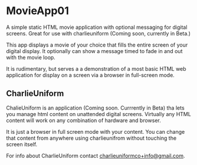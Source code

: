 # MovieApp01
A simple static HTML movie application with optional messaging for digital screens. Great for use with charlieuniform (Coming soon, currently in Beta.)

This app displays a movie of your choice that fills the entire screen of your digital display. It optionally can show a message timed to fade in and out with the movie loop.

It is rudimentary, but serves a a demonstration of a most basic HTML web application for display on a screen via a browser in full-screen mode.

## CharlieUniform
ChalieUniform is an application (Coming soon. Currrently in Beta) tha lets you manage html content on unattended digital screens. Virtually any HTML content will work on any combination of hardware and browser. 

It is just a browser in full screen mode with your content. You can change that content from anywhere using charlieunifrom without touching the screen itself.

For info about CharlieUniform contact charlieuniformco+info@gmail.com.




